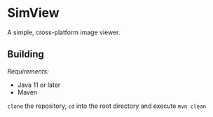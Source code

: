 # SimView
A simple, cross-platform image viewer.

<h2>Building</h2>

_Requirements:_

* Java 11 or later
* Maven

`clone` the repository, `cd` into the root directory and execute `mvn clean`
